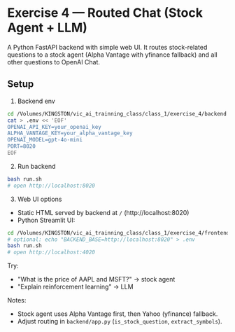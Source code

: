 # Exercise 4 — Routed Chat (Stock Agent + LLM)

A Python FastAPI backend with simple web UI. It routes stock-related questions to a stock agent (Alpha Vantage with yfinance fallback) and all other questions to OpenAI Chat.

## Setup

1) Backend env
```bash
cd /Volumes/KINGSTON/vic_ai_trainning_class/class_1/exercise_4/backend
cat > .env << 'EOF'
OPENAI_API_KEY=your_openai_key
ALPHA_VANTAGE_KEY=your_alpha_vantage_key
OPENAI_MODEL=gpt-4o-mini
PORT=8020
EOF
```

2) Run backend
```bash
bash run.sh
# open http://localhost:8020
```

3) Web UI options
- Static HTML served by backend at `/` (http://localhost:8020)
- Python Streamlit UI:
```bash
cd /Volumes/KINGSTON/vic_ai_trainning_class/class_1/exercise_4/frontend_py
# optional: echo "BACKEND_BASE=http://localhost:8020" > .env
bash run.sh
# open http://localhost:4020
```

Try:
- "What is the price of AAPL and MSFT?" → stock agent
- "Explain reinforcement learning" → LLM

Notes:
- Stock agent uses Alpha Vantage first, then Yahoo (yfinance) fallback.
- Adjust routing in `backend/app.py` (`is_stock_question`, `extract_symbols`).
